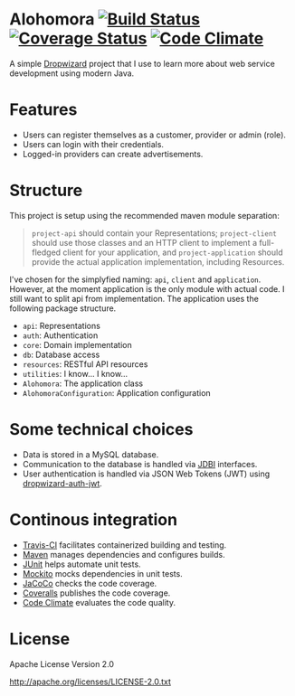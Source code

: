 # Alohomora [![Build Status](https://travis-ci.org/korthout/Alohomora.svg?branch=master)](https://travis-ci.org/korthout/Alohomora) [![Coverage Status](https://coveralls.io/repos/github/korthout/Alohomora/badge.svg?branch=master)](https://coveralls.io/github/korthout/Alohomora?branch=master) [![Code Climate](https://lima.codeclimate.com/github/korthout/Alohomora/badges/gpa.svg)](https://lima.codeclimate.com/github/korthout/Alohomora)
A simple [Dropwizard](https://github.com/dropwizard/dropwizard) project that I use to learn more about web service development using modern Java.

# Features
- Users can register themselves as a customer, provider or admin (role).
- Users can login with their credentials.
- Logged-in providers can create advertisements.

# Structure
This project is setup using the recommended maven module separation:
> `project-api` should contain your Representations; `project-client` should use those classes and an HTTP client to implement a full-fledged client for your application, and `project-application` should provide the actual application implementation, including Resources.

I've chosen for the simplyfied naming: `api`, `client` and `application`. However, at the moment application is the only module with actual code. I still want to split api from implementation. The application uses the following package structure.

- `api`: Representations
- `auth`: Authentication
- `core`: Domain implementation
- `db`: Database access
- `resources`: RESTful API resources
- `utilities`: I know... I know...
- `Alohomora`: The application class
- `AlohomoraConfiguration`: Application configuration

# Some technical choices
- Data is stored in a MySQL database.
- Communication to the database is handled via [JDBI](http://jdbi.org/) interfaces.
- User authentication is handled via JSON Web Tokens (JWT) using [dropwizard-auth-jwt](https://github.com/ToastShaman/dropwizard-auth-jwt).

# Continous integration
- [Travis-CI](https://travis-ci.org/) facilitates containerized building and testing.
- [Maven](https://maven.apache.org/) manages dependencies and configures builds.
- [JUnit](http://junit.org/) helps automate unit tests.
- [Mockito](http://site.mockito.org/) mocks dependencies in unit tests.
- [JaCoCo](https://github.com/jacoco/jacoco) checks the code coverage.
- [Coveralls](https://coveralls.io/) publishes the code coverage.
- [Code Climate](https://codeclimate.com/) evaluates the code quality.

# License
Apache License Version 2.0

http://apache.org/licenses/LICENSE-2.0.txt
